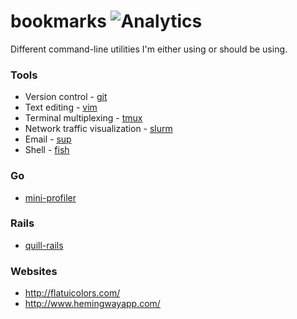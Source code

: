 # bookmarks ![Analytics](https://ga-beacon.appspot.com/UA-34529482-6/bookmarks/readme?pixel)

Different command-line utilities I'm either using or should be using.

### Tools

* Version control - [git](http://git-scm.com/)
* Text editing - [vim](http://www.vim.org/)
* Terminal multiplexing - [tmux](http://en.wikipedia.org/wiki/Tmux)
* Network traffic visualization - [slurm](https://github.com/mattthias/slurm)
* Email - [sup](http://supmua.org/)
* Shell - [fish](http://fishshell.com/)

### Go

* [mini-profiler](https://github.com/MiniProfiler/go)

### Rails

* [quill-rails](https://github.com/the-robear/quill-rails)

### Websites

* http://flatuicolors.com/
* http://www.hemingwayapp.com/
